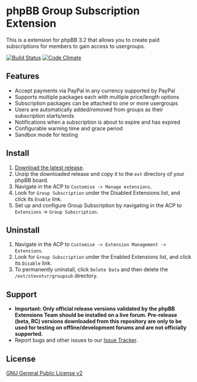 # phpBB Group Subscription Extension

This is a extension for phpBB 3.2 that allows you to create paid subscriptions for members to gain access to usergroups.

[![Build Status](https://travis-ci.org/stevotvr/phpbb-groupsub.svg)](https://travis-ci.org/stevotvr/phpbb-groupsub)
[![Code Climate](https://codeclimate.com/github/stevotvr/phpbb-groupsub/badges/gpa.svg)](https://codeclimate.com/github/stevotvr/phpbb-groupsub)

## Features

* Accept payments via PayPal in any currency supported by PayPal
* Supports multiple packages each with multiple price/length options
* Subscription packages can be attached to one or more usergroups
* Users are automatically added/removed from groups as their subscription starts/ends
* Notifications when a subscription is about to expire and has expired
* Configurable warning time and grace period
* Sandbox mode for testing

## Install

1. [Download the latest release](https://github.com/stevotvr/phpbb-groupsub/releases).
2. Unzip the downloaded release and copy it to the `ext` directory of your phpBB board.
3. Navigate in the ACP to `Customise -> Manage extensions`.
4. Look for `Group Subscription` under the Disabled Extensions list, and click its `Enable` link.
5. Set up and configure Group Subscription by navigating in the ACP to `Extensions` -> `Group Subscription`.

## Uninstall

1. Navigate in the ACP to `Customise -> Extension Management -> Extensions`.
2. Look for `Group Subscription` under the Enabled Extensions list, and click its `Disable` link.
3. To permanently uninstall, click `Delete Data` and then delete the `/ext/stevotvr/groupsub` directory.

## Support

* **Important: Only official release versions validated by the phpBB Extensions Team should be installed on a live forum. Pre-release (beta, RC) versions downloaded from this repository are only to be used for testing on offline/development forums and are not officially supported.**
* Report bugs and other issues to our [Issue Tracker](https://github.com/stevotvr/phpbb-groupsub/issues).

## License
[GNU General Public License v2](http://opensource.org/licenses/GPL-2.0)
